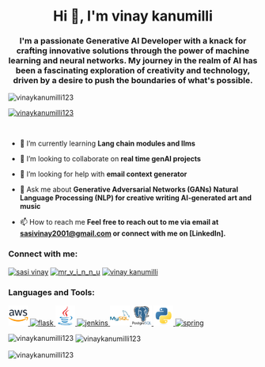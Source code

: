 <h1 align="center">Hi 👋, I'm vinay kanumilli</h1>
<h3 align="center">I'm a passionate Generative AI Developer with a knack for crafting innovative solutions through the power of machine learning and neural networks. My journey in the realm of AI has been a fascinating exploration of creativity and technology, driven by a desire to push the boundaries of what's possible.</h3>

<p align="left"> <img src="https://komarev.com/ghpvc/?username=vinaykanumilli123&label=Profile%20views&color=0e75b6&style=flat" alt="vinaykanumilli123" /> </p>

<p align="left"> <a href="https://github.com/ryo-ma/github-profile-trophy"><img src="https://github-profile-trophy.vercel.app/?username=vinaykanumilli123" alt="vinaykanumilli123" /></a> </p>

<p align="left"> <a href="https://twitter.com/" target="blank"><img src="https://img.shields.io/twitter/follow/?logo=twitter&style=for-the-badge" alt="" /></a> </p>

- 🌱 I’m currently learning **Lang chain modules and llms**

- 👯 I’m looking to collaborate on **real time genAI projects**

- 🤝 I’m looking for help with **email context generator**

- 💬 Ask me about **Generative Adversarial Networks (GANs) Natural Language Processing (NLP) for creative writing AI-generated art and music**

- 📫 How to reach me **Feel free to reach out to me via email at sasivinay2001@gmail.com or connect with me on [LinkedIn].**

<h3 align="left">Connect with me:</h3>
<p align="left">
<a href="https://linkedin.com/in/sasi vinay" target="blank"><img align="center" src="https://raw.githubusercontent.com/rahuldkjain/github-profile-readme-generator/master/src/images/icons/Social/linked-in-alt.svg" alt="sasi vinay" height="30" width="40" /></a>
<a href="https://instagram.com/mr_v_i_n_n_u" target="blank"><img align="center" src="https://raw.githubusercontent.com/rahuldkjain/github-profile-readme-generator/master/src/images/icons/Social/instagram.svg" alt="mr_v_i_n_n_u" height="30" width="40" /></a>
<a href="https://www.hackerrank.com/vinay kanumilli" target="blank"><img align="center" src="https://raw.githubusercontent.com/rahuldkjain/github-profile-readme-generator/master/src/images/icons/Social/hackerrank.svg" alt="vinay kanumilli" height="30" width="40" /></a>
</p>

<h3 align="left">Languages and Tools:</h3>
<p align="left"> <a href="https://aws.amazon.com" target="_blank" rel="noreferrer"> <img src="https://raw.githubusercontent.com/devicons/devicon/master/icons/amazonwebservices/amazonwebservices-original-wordmark.svg" alt="aws" width="40" height="40"/> </a> <a href="https://flask.palletsprojects.com/" target="_blank" rel="noreferrer"> <img src="https://www.vectorlogo.zone/logos/pocoo_flask/pocoo_flask-icon.svg" alt="flask" width="40" height="40"/> </a> <a href="https://www.java.com" target="_blank" rel="noreferrer"> <img src="https://raw.githubusercontent.com/devicons/devicon/master/icons/java/java-original.svg" alt="java" width="40" height="40"/> </a> <a href="https://www.jenkins.io" target="_blank" rel="noreferrer"> <img src="https://www.vectorlogo.zone/logos/jenkins/jenkins-icon.svg" alt="jenkins" width="40" height="40"/> </a> <a href="https://www.mysql.com/" target="_blank" rel="noreferrer"> <img src="https://raw.githubusercontent.com/devicons/devicon/master/icons/mysql/mysql-original-wordmark.svg" alt="mysql" width="40" height="40"/> </a> <a href="https://www.postgresql.org" target="_blank" rel="noreferrer"> <img src="https://raw.githubusercontent.com/devicons/devicon/master/icons/postgresql/postgresql-original-wordmark.svg" alt="postgresql" width="40" height="40"/> </a> <a href="https://www.python.org" target="_blank" rel="noreferrer"> <img src="https://raw.githubusercontent.com/devicons/devicon/master/icons/python/python-original.svg" alt="python" width="40" height="40"/> </a> <a href="https://spring.io/" target="_blank" rel="noreferrer"> <img src="https://www.vectorlogo.zone/logos/springio/springio-icon.svg" alt="spring" width="40" height="40"/> </a> </p>

<p><img align="left" src="https://github-readme-stats.vercel.app/api/top-langs?username=vinaykanumilli123&show_icons=true&locale=en&layout=compact" alt="vinaykanumilli123" /></p>

<p>&nbsp;<img align="center" src="https://github-readme-stats.vercel.app/api?username=vinaykanumilli123&show_icons=true&locale=en" alt="vinaykanumilli123" /></p>

<p><img align="center" src="https://github-readme-streak-stats.herokuapp.com/?user=vinaykanumilli123&" alt="vinaykanumilli123" /></p>

